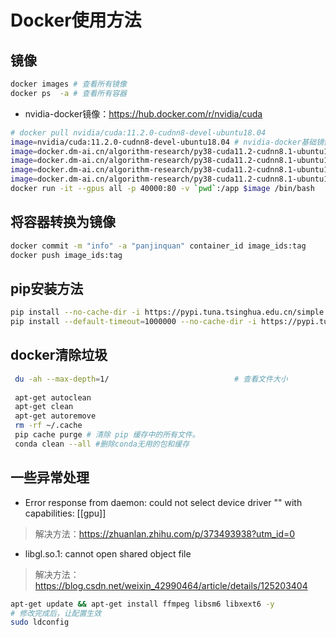 # Docker使用方法

## 镜像


```bash
docker images # 查看所有镜像
docker ps  -a # 查看所有容器
```

- nvidia-docker镜像：https://hub.docker.com/r/nvidia/cuda

```bash
# docker pull nvidia/cuda:11.2.0-cudnn8-devel-ubuntu18.04
image=nvidia/cuda:11.2.0-cudnn8-devel-ubuntu18.04 # nvidia-docker基础镜像
image=docker.dm-ai.cn/algorithm-research/py38-cuda11.2-cudnn8.1-ubuntu18.04:base
image=docker.dm-ai.cn/algorithm-research/py38-cuda11.2-cudnn8.1-ubuntu18.04:torch1.8.1
image=docker.dm-ai.cn/algorithm-research/py38-cuda11.2-cudnn8.1-ubuntu18.04:torch1.8.1-trt8.2
image=docker.dm-ai.cn/algorithm-research/py38-cuda11.2-cudnn8.1-ubuntu18.04:torch1.8.1-trt8.4
docker run -it --gpus all -p 40000:80 -v `pwd`:/app $image /bin/bash
```

## 将容器转换为镜像

```bash
docker commit -m "info" -a "panjinquan" container_id image_ids:tag
docker push image_ids:tag
```

## pip安装方法

```bash
pip install --no-cache-dir -i https://pypi.tuna.tsinghua.edu.cn/simple opencv-python
pip install --default-timeout=1000000 --no-cache-dir -i https://pypi.tuna.tsinghua.edu.cn/simple opencv-python
```

## docker清除垃圾

```bash
 du -ah --max-depth=1/                            # 查看文件大小
 
 apt-get autoclean
 apt-get clean
 apt-get autoremove
 rm -rf ~/.cache
 pip cache purge # 清除 pip 缓存中的所有文件。
 conda clean --all #删除conda无用的包和缓存
```

## 一些异常处理

- Error response from daemon: could not select device driver "" with capabilities: [[gpu]]

> 解决方法：https://zhuanlan.zhihu.com/p/373493938?utm_id=0

- libgl.so.1: cannot open shared object file

> 解决方法：https://blog.csdn.net/weixin_42990464/article/details/125203404

```bash
apt-get update && apt-get install ffmpeg libsm6 libxext6 -y
# 修改完成后，让配置生效
sudo ldconfig
```


